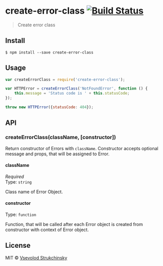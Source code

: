 # create-error-class [![Build Status](https://travis-ci.org/floatdrop/create-error-class.svg?branch=master)](https://travis-ci.org/floatdrop/create-error-class)

> Create error class


## Install

```
$ npm install --save create-error-class
```


## Usage

```js
var createErrorClass = require('create-error-class');

var HTTPError = createErrorClass('NotFoundError', function () {
	this.message = 'Status code is ' + this.statusCode;
});

throw new HTTPError({statusCode: 404});
```


## API

### createErrorClass(className, [constructor])

Return constructor of Errors with `className`. Constructor accepts optional message and props, that will be assigned to Error.

#### className

*Required*  
Type: `string`

Class name of Error Object.

#### constructor
Type: `function`

Function, that will be called after each Error object is created from constructor with context of Error object.

## License

MIT © [Vsevolod Strukchinsky](http://github.com/floatdrop)
